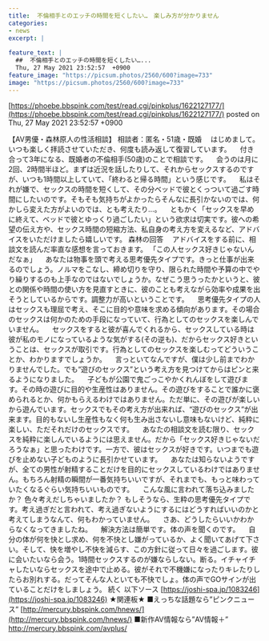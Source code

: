 ```yaml
---
title:  不倫相手とのエッチの時間を短くしたい…　楽しみ方が分かりません 	
categories:
- news
excerpt: |
  
feature_text: |
  ##  不倫相手とのエッチの時間を短くしたい…...
  Thu, 27 May 2021 23:52:57  +0900
feature_image: "https://picsum.photos/2560/600?image=733"
image: "https://picsum.photos/2560/600?image=733"
---
```


[https://phoebe.bbspink.com/test/read.cgi/pinkplus/1622127177/](https://phoebe.bbspink.com/test/read.cgi/pinkplus/1622127177/)
posted on Thu, 27 May 2021 23:52:57  +0900

<!--more-->

【AV男優・森林原人の性活相談】 相談者：匿名・51歳・既婚 　はじめまして。いつも楽しく拝読させていただき、何度も読み返して復習しています。 　付き合って3年になる、既婚者の不倫相手(50歳)のことで相談です。 　会うのは月に2回、2時間半ほど。まずは近況を話したりして、それからセックスするのですが、いつも1時間以上していて、「終わると帰る時間」という感じです。 　私はそれが嫌で、セックスの時間を短くして、その分ベッドで彼とくっついて過ごす時間にしたいのです。そもそも気持ちがよかったらそんなに長引かないのでは、何かしら変えた方がよいのでは、とも考えたり…。 　ともかく「セックスを早めに終えて、ベッドで彼とゆっくり過ごしたい」という欲求は切実です。彼への希望の伝え方や、セックス時間の短縮方法、私自身の考え方を変えるなど、アドバイスをいただけましたら嬉しいです。 森林の回答 　アドバイスをする前に、相談文を読んだ率直な感想を言っておきます。 「この人セックス好きじゃないんだなぁ」 　あなたは物事を頭で考える思考優先タイプです。きっと仕事が出来るのでしょう。ノルマをこなし、締め切りを守り、限られた時間や予算の中でやり繰りするのも上手なのではないでしょうか。なぜこう思うったかというと、彼との関係や時間の使い方を見直すときに、彼のことも考えながら効率や成果を出そうとしているからです。調整力が高いということです。 　思考優先タイプの人はセックスも理屈で考え、そこに目的や意味を求める傾向があります。その場合のセックスは何かのための手段になっていて、行為としてのセックスを楽しんでいません。 　セックスをすると彼が喜んでくれるから、セックスしている時は彼が私のモノになっているような気がする(その逆も)、だからセックス好きということは、セックスが取引です。行為としてのセックスを楽しむってどういうことか、わかりますでしょうか。 　言っといてなんですが、僕は少し前までわかりませんでした。でも“遊びのセックス”という考え方を見つけてからはピンと来るようになりました。 　子どもが公園で鬼ごっこやかくれんぼをして遊びます。その時の遊びに目的や生産性はありません。その遊びをすることで誰かに褒められるとか、何かもらえるわけではありません。ただ単に、その遊びが楽しいから遊んでいます。セックスでもその考え方が出来れば、“遊びのセックス”が出来ます。目的もないし生産性もなく何も生み出さないし意味もないけど、純粋に楽しい、ただそれだけのセックスです。 　あなたの相談文を読む限り、セックスを純粋に楽しんでいるようには思えません。だから「セックス好きじゃないだろうなぁ」と思ったわけです。一方で、彼はセックスが好きです。いつまでも遊びを止めない子どものように長引かせています。 　あなたは知らないようですが、全ての男性が射精することだけを目的にセックスしているわけではありません。もちろん射精の瞬間が一番気持ちいいですが、それまでも、もっと味わっていたくなるぐらい気持ちいいものです。 　こんな風に言われて落ち込みましたか？ 色々考えだしちゃいましたか？ もしそうなら、生粋の思考優先タイプです。考え過ぎだと言われて、考え過ぎないようにするにはどうすればいいのかと考えてしまうなんて、何もわかっていません。 　さあ、どうしたらいいかわからなくなってきましたね。 　解決方法は簡単です。体の声を聞くのです。 　自分の体が何を快とし求め、何を不快とし嫌がっているか、よく聞いてあげて下さい。そして、快を増やし不快を減らす、この方針に従って日々を過ごします。彼に会いたいなら会う。1時間セックスするのが嫌ならしない。断る。イチャイチャしたいならセックスを途中で止める。彼がそれで不機嫌になったりキレたりしたらお別れする。だってそんな人といても不快でしょ。体の声でGOサインが出ていることだけをしましょう。 続く 以下ソース [https://joshi-spa.jp/1083246](https://joshi-spa.jp/1083246) ★関連板★ ■えっちな話題なら”ピンクニュース” [http://mercury.bbspink.com/hnews/](http://mercury.bbspink.com/hnews/) ■新作AV情報なら”AV情報＋” http://mercury.bbspink.com/avplus/
